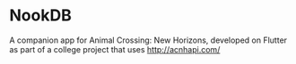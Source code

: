 # NookDB
A companion app for Animal Crossing: New Horizons, developed on Flutter as part of a college project that uses http://acnhapi.com/ 
